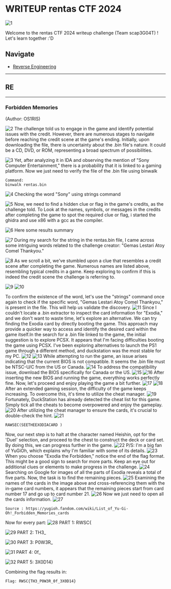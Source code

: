 # WRITEUP rentas CTF 2024
![1](https://raw.githubusercontent.com/plnsgr/os1ris/main/rentas%20CTF/images/image1.png?raw=true)

Welcome to the rentas CTF 2024 writeup challenge (Team scap3G04T) ! Let's learn together :'D

## Navigate
- [Reverse Engineering](#RE)

---
## RE
-----------------------------------------------------------------------------------------------------------------------------------------------------------------------------------------------
### Forbidden Memories

(Author: OS1RIS)

![2](https://raw.githubusercontent.com/plnsgr/os1ris/main/rentas%20CTF/images/image2.png)
The challenge told us to engage in the game and identify potential issues with the credit. However, there are numerous stages to navigate before reaching the credit scene at the game's ending. Initially, upon downloading the file, there is uncertainty about the .bin file's nature. It could be a CD, DVD, or ROM, representing a broad spectrum of possibilities. 

![3](https://raw.githubusercontent.com/plnsgr/os1ris/main/rentas%20CTF/images/image3.png)
Yet, after analyzing it in IDA and observing the mention of "Sony Computer Entertainment," there is a probability that it is linked to a gaming platform. Now we just need to verify the file of the .bin file using binwalk

```
Command:
binwalk rentas.bin
```

![4](https://raw.githubusercontent.com/plnsgr/os1ris/main/rentas%20CTF/images/image4.png)
Checking the word "Sony" using strings command

![5](https://raw.githubusercontent.com/plnsgr/os1ris/main/rentas%20CTF/images/image5.png)
Now, we need to find a hidden clue or flag in the game's credits, as the challenge told. To Look at the names, symbols, or messages in the credits after completing the game to spot the required clue or flag, i started the ghidra and use x86 with a gcc as the compiler.

![6](https://raw.githubusercontent.com/plnsgr/os1ris/main/rentas%20CTF/images/image6.png)
Here some results summary

![7](https://raw.githubusercontent.com/plnsgr/os1ris/main/rentas%20CTF/images/image7.png)
During my search for the string in the rentas.bin file, I came across some intriguing words related to the challenge creator: "Gemas Lestari Atoy Comel Thankyou."

![8](https://raw.githubusercontent.com/plnsgr/os1ris/main/rentas%20CTF/images/image8.png)
As we scroll a bit, we've stumbled upon a clue that resembles a credit scene after completing the game. Numerous names are listed above, resembling typical credits in a game. Keep exploring to confirm if this is indeed the credit scene the challenge is referring to.

![9](https://raw.githubusercontent.com/plnsgr/os1ris/main/rentas%20CTF/images/image9.png)
![10](https://raw.githubusercontent.com/plnsgr/os1ris/main/rentas%20CTF/images/image10.png)

To confirm the existence of the word, let's use the "strings" command once again to check if the specific word, "Gemas Lestari Atoy Comel Thankyou," is present in the file. This will help us validate the discovery.
![11](https://raw.githubusercontent.com/plnsgr/os1ris/main/rentas%20CTF/images/image11.png)
Since I couldn't locate a .bin extractor to inspect the card information for "Exodia," and we don't want to waste time, let's explore an alternative. We can try finding the Exodia card by directly booting the game. This approach may provide a quicker way to access and identify the desired card within the game itself.In the search for a .bin file linked to the game, the initial suggestion is to explore PCSX. It appears that I'm facing difficulties booting the game using PCSX. I've been exploring alternatives to launch the PS1 game through a different method, and duckstation was the most stable for my PC.
![12](https://raw.githubusercontent.com/plnsgr/os1ris/main/rentas%20CTF/images/image12.png)
![13](https://raw.githubusercontent.com/plnsgr/os1ris/main/rentas%20CTF/images/image13.png)
While attempting to run the game, an issue arises indicating that the current BIOS is not compatible. It seems the .bin file must be NTSC-U/C from the US or Canada.
![14](https://raw.githubusercontent.com/plnsgr/os1ris/main/rentas%20CTF/images/image14.png)
To address the compatibility issue, download the BIOS specifically for Canada or the US.
![15](https://raw.githubusercontent.com/plnsgr/os1ris/main/rentas%20CTF/images/image15.png)
![16](https://raw.githubusercontent.com/plnsgr/os1ris/main/rentas%20CTF/images/image16.png)
After inserting the new BIOS and running the game, everything works perfectly fine. Now, let's proceed and enjoy playing the game a bit further.
![17](https://raw.githubusercontent.com/plnsgr/os1ris/main/rentas%20CTF/images/image17.png)
![18](https://raw.githubusercontent.com/plnsgr/os1ris/main/rentas%20CTF/images/image18.png)
After an extended gaming session, the difficulty of the game keeps increasing. To overcome this, it's time to utilize the cheat manager.
![19](https://raw.githubusercontent.com/plnsgr/os1ris/main/rentas%20CTF/images/image19.png)
Fortunately, DuckStation has already detected the cheat list for this game. Simply tick all the cheats to become overpowered and enjoy the gameplay.
![20](https://raw.githubusercontent.com/plnsgr/os1ris/main/rentas%20CTF/images/image20.png)
After utilizing the cheat manager to ensure the cards, it's crucial to double-check the hint.
![21](https://raw.githubusercontent.com/plnsgr/os1ris/main/rentas%20CTF/images/image21.png)
```
RAWSEC(SEETHEEXODIACARD )
```
Now, our next step is to halt at the character named Heishin, opt for the 'Duel' selection, and proceed to the chest to construct the deck or card set. By doing this, we can progress further in the game. 
![22](https://raw.githubusercontent.com/plnsgr/os1ris/main/rentas%20CTF/images/image22.png)
P/S: I'm a big fan of YuGiOh, which explains why I'm familiar with some of its details.
![23](https://raw.githubusercontent.com/plnsgr/os1ris/main/rentas%20CTF/images/image23.png)
When you choose "Exodia the Forbidden," notice the end of the flag format. This might be a good sign to search for more parts. Keep an eye out for additional clues or elements to make progress in the challenge.
![24](https://raw.githubusercontent.com/plnsgr/os1ris/main/rentas%20CTF/images/image24.png)
Searching on Google for images of all the parts of Exodia reveals a total of five parts. Now, the task is to find the remaining pieces.
![25](https://raw.githubusercontent.com/plnsgr/os1ris/main/rentas%20CTF/images/image25.png)
Examining the names of the cards in the image above and cross-referencing them with the in-game card numbers, it appears that the remaining pieces start from card number 17 and go up to card number 21.
![26](https://raw.githubusercontent.com/plnsgr/os1ris/main/rentas%20CTF/images/image26.png)
Now we just need to open all the cards information.
![27](https://raw.githubusercontent.com/plnsgr/os1ris/main/rentas%20CTF/images/image27.png)
```
Source : https://yugioh.fandom.com/wiki/List_of_Yu-Gi-Oh!_Forbidden_Memories_cards
```
Now for every part:
![28](https://raw.githubusercontent.com/plnsgr/os1ris/main/rentas%20CTF/images/image28.png)
PART 1: RWSC{

![29](https://raw.githubusercontent.com/plnsgr/os1ris/main/rentas%20CTF/images/image29.png)
PART 2: TH3_

![30](https://raw.githubusercontent.com/plnsgr/os1ris/main/rentas%20CTF/images/image30.png)
PART 3: P0W3R_

![31](https://raw.githubusercontent.com/plnsgr/os1ris/main/rentas%20CTF/images/image31.png)
PART 4: 0f_

![32](https://raw.githubusercontent.com/plnsgr/os1ris/main/rentas%20CTF/images/image24.png)
PART 5: 3X0D14}

Combining the flag results in:
```
Flag: RWSC{TH3_P0W3R_0f_3X0D14}
```
